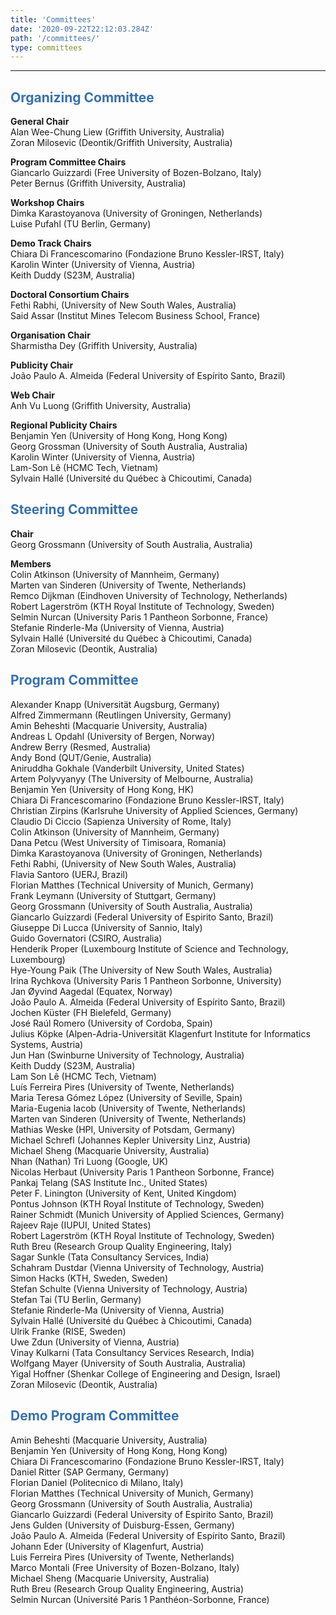 ```yaml
---
title: 'Committees'
date: '2020-09-22T22:12:03.284Z'
path: '/committees/'
type: committees
---
```


<hr/>

<h2 style="color: #3771ad">Organizing Committee</h2>

**General Chair**<br/>
Alan Wee-Chung Liew (Griffith University, Australia)<br/>
Zoran Milosevic (Deontik/Griffith University, Australia)

**Program Committee Chairs**<br/>
Giancarlo Guizzardi (Free University of Bozen-Bolzano, Italy)<br/>
Peter Bernus (Griffith University, Australia)

**Workshop Chairs**<br/>
Dimka Karastoyanova (University of Groningen, Netherlands)<br/>
Luise Pufahl (TU Berlin, Germany) 

**Demo Track Chairs**<br/>
Chiara Di Francescomarino (Fondazione Bruno Kessler-IRST, Italy)<br/>
Karolin Winter (University of Vienna, Austria)<br/>
Keith Duddy (S23M, Australia)

**Doctoral Consortium Chairs**<br/>
Fethi Rabhi, (University of New South Wales, Australia)<br/>
Said Assar (Institut Mines Telecom Business School, France)

**Organisation Chair**<br/>
Sharmistha Dey (Griffith University, Australia)

**Publicity Chair**<br/>
João Paulo A. Almeida (Federal University of Espírito Santo, Brazil)

**Web Chair**<br/>
Anh Vu Luong (Griffith University, Australia)

**Regional Publicity Chairs**<br/>
Benjamin Yen (University of Hong Kong, Hong Kong)<br/>
Georg Grossman (University of South Australia, Australia)<br/>
Karolin Winter (University of Vienna, Austria)<br/>
Lam-Son Lê (HCMC Tech, Vietnam)<br/>
Sylvain Hallé (Université du Québec à Chicoutimi, Canada)

<h2 style="color: #3771ad">Steering Committee</h2>

**Chair**<br/>
Georg Grossmann (University of South Australia, Australia)<br/>

**Members**<br/>
Colin Atkinson (University of Mannheim, Germany)<br/>
Marten van Sinderen (University of Twente, Netherlands)<br/>
Remco Dijkman (Eindhoven University of Technology, Netherlands)<br/>
Robert Lagerström (KTH Royal Institute of Technology, Sweden)<br/>
Selmin Nurcan (University Paris 1 Pantheon Sorbonne, France)<br/>
Stefanie Rinderle-Ma (University of Vienna, Austria)<br/>
Sylvain Hallé (Université du Québec à Chicoutimi, Canada)<br/>
Zoran Milosevic (Deontik, Australia)

<h2 style="color: #3771ad">Program Committee</h2>

Alexander Knapp (Universität Augsburg, Germany)<br/>
Alfred Zimmermann (Reutlingen University, Germany)<br/>
Amin Beheshti (Macquarie University, Australia)<br/>
Andreas L Opdahl (University of Bergen, Norway)<br/>
Andrew Berry (Resmed, Australia)<br/>
Andy Bond (QUT/Genie, Australia)<br/>
Aniruddha Gokhale (Vanderbilt University, United States)<br/>
Artem Polyvyanyy (The University of Melbourne, Australia)<br/>
Benjamin Yen (University of Hong Kong, HK)<br/>
Chiara Di Francescomarino (Fondazione Bruno Kessler-IRST, Italy)<br/>
Christian Zirpins (Karlsruhe University of Applied Sciences, Germany)<br/>
Claudio Di Ciccio (Sapienza University of Rome, Italy)<br/>
Colin Atkinson (University of Mannheim, Germany)<br/>
Dana Petcu (West University of Timisoara, Romania)<br/>
Dimka Karastoyanova (University of Groningen, Netherlands)<br/>
Fethi Rabhi, (University of New South Wales, Australia)<br/>
Flavia Santoro (UERJ, Brazil)<br/>
Florian Matthes (Technical University of Munich, Germany)<br/>
Frank Leymann (University of Stuttgart, Germany)<br/>
Georg Grossmann (University of South Australia, Australia)<br/>
Giancarlo Guizzardi (Federal University of Espirito Santo, Brazil)<br/>
Giuseppe Di Lucca (University of Sannio, Italy)<br/>
Guido Governatori (CSIRO, Australia)<br/>
Henderik Proper (Luxembourg Institute of Science and Technology, Luxembourg)<br/>
Hye-Young Paik (The University of New South Wales, Australia)<br/>
Irina Rychkova (University Paris 1 Pantheon Sorbonne, University)<br/>
Jan Øyvind Aagedal (Equatex, Norway)<br/>
João Paulo A. Almeida (Federal University of Espírito Santo, Brazil)<br/>
Jochen Küster (FH Bielefeld, Germany)<br/>
José Raúl Romero (University of Cordoba, Spain)<br/>
Julius Köpke (Alpen-Adria-Universität Klagenfurt Institute for Informatics Systems, Austria)<br/>
Jun Han (Swinburne University of Technology, Australia)<br/>
Keith Duddy (S23M, Australia)<br/>
Lam Son Lê (HCMC Tech, Vietnam)<br/>
Luís Ferreira Pires (University of Twente, Netherlands)<br/>
Maria Teresa Gómez López (University of Seville, Spain)<br/>
Maria-Eugenia Iacob (University of Twente, Netherlands)<br/>
Marten van Sinderen (University of Twente, Netherlands)<br/>
Mathias Weske (HPI, University of Potsdam, Germany)<br/>
Michael Schrefl (Johannes Kepler University Linz, Austria)<br/>
Michael Sheng (Macquarie University, Australia)<br/>
Nhan (Nathan) Tri Luong (Google, UK)<br/>
Nicolas Herbaut (University Paris 1 Pantheon Sorbonne, France)<br/>
Pankaj Telang (SAS Institute Inc., United States)<br/>
Peter F. Linington (University of Kent, United Kingdom)<br/>
Pontus Johnson (KTH Royal Institute of Technology, Sweden)<br/>
Rainer Schmidt (Munich University of Applied Sciences, Germany)<br/>
Rajeev Raje (IUPUI, United States)<br/>
Robert Lagerström (KTH Royal Institute of Technology, Sweden)<br/>
Ruth Breu (Research Group Quality Engineering, Italy)<br/>
Sagar Sunkle (Tata Consultancy Services, India)<br/>
Schahram Dustdar (Vienna University of Technology, Austria)<br/>
Simon Hacks (KTH, Sweden, Sweden)<br/>
Stefan Schulte (Vienna University of Technology, Austria)<br/>
Stefan Tai (TU Berlin, Germany)<br/>
Stefanie Rinderle-Ma (University of Vienna, Austria)<br/>
Sylvain Hallé (Université du Québec à Chicoutimi, Canada)<br/>
Ulrik Franke (RISE, Sweden)<br/>
Uwe Zdun (University of Vienna, Austria)<br/>
Vinay Kulkarni (Tata Consultancy Services Research, India)<br/>
Wolfgang Mayer (University of South Australia, Australia)<br/>
Yigal Hoffner (Shenkar College of Engineering and Design, Israel)<br/>
Zoran Milosevic (Deontik, Australia)

<h2 style="color: #3771ad">Demo Program Committee</h2>

Amin Beheshti (Macquarie University, Australia)<br/>
Benjamin Yen (University of Hong Kong, Hong Kong)<br/>
Chiara Di Francescomarino (Fondazione Bruno Kessler-IRST, Italy)<br/>
Daniel Ritter (SAP Germany, Germany)<br/>
Florian Daniel (Politecnico di Milano, Italy)<br/>
Florian Matthes (Technical University of Munich, Germany)<br/>
Georg Grossmann (University of South Australia, Australia)<br/>
Giancarlo Guizzardi (Federal University of Espirito Santo, Brazil)<br/>
Jens Gulden (University of Duisburg-Essen, Germany)<br/>
João Paulo A. Almeida (Federal University of Espírito Santo, Brazil)<br/>
Johann Eder (University of Klagenfurt, Austria)<br/>
Luis Ferreira Pires (University of Twente, Netherlands)<br/>
Marco Montali (Free University of Bozen-Bolzano, Italy)<br/>
Michael Sheng (Macquarie University, Australia)<br/>
Ruth Breu (Research Group Quality Engineering, Austria)<br/>
Selmin Nurcan (Université Paris 1 Panthéon-Sorbonne, France)

